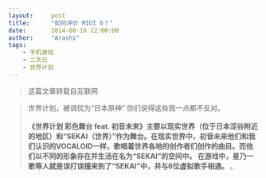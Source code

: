 ```yaml
---
layout:     post
title:      "如何评价 MIUI 6？"
date:       2014-08-16 12:00:00
author:     "Arashi"
tags:
    - 手机游戏
    - 二次元
    - 世界计划
---
```


> 这篇文章转载自互联网

<div>
    <blockquote>世界计划，被调侃为“日本原神”
        你们说得这些我一点都不反对。
    <br>
    <br><b>《世界计划 彩色舞台 feat. 初音未来》主要以现实世界（位于日本涩谷附近的地区）和“SEKAI（世界）”作为舞台。在现实世界中，初音未来他们和我们认识的VOCALOID一样，歌唱着世界各地的创作者们创作的曲目。而他们以不同的形象存在并生活在名为“SEKAI”的空间中。
在游戏中，星乃一歌等人就是误打误撞来到了“SEKAI”中，并与6位虚拟歌手相遇。
</b>。

</div>

